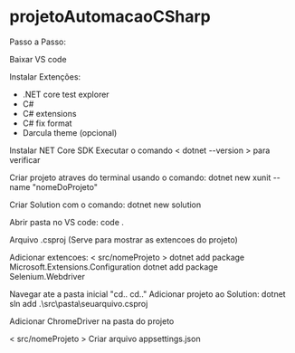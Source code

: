 # projetoAutomacaoCSharp

Passo a Passo:

Baixar VS code

Instalar Extenções:
- .NET core test explorer
- C#
- C# extensions
- C# fix format
- Darcula theme (opcional)

Instalar NET Core SDK 
Executar o comando < dotnet --version > para verificar

Criar projeto atraves do terminal usando o comando: dotnet new xunit --name "nomeDoProjeto"

Criar Solution com o comando: dotnet new solution

Abrir pasta no VS code: code .

Arquivo .csproj (Serve para mostrar as extencoes do projeto)

Adicionar extencoes:
< src/nomeProjeto > 
dotnet add package Microsoft.Extensions.Configuration
dotnet add package Selenium.Webdriver

Navegar ate a pasta inicial "cd.. cd.."
Adicionar projeto ao Solution: dotnet sln add .\src\pasta\seuarquivo.csproj

Adicionar ChromeDriver na pasta do projeto

< src/nomeProjeto > Criar arquivo appsettings.json  
